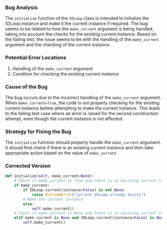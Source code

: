 ### Bug Analysis
The `initialize` function of the `IOLoop` class is intended to initialize the IOLoop instance and make it the current instance if required. The bug seems to be related to how the `make_current` argument is being handled, taking into account the checks for the existing current instance. Based on the failing test, the issue seems to be with the handling of the `make_current` argument and the checking of the current instance.

### Potential Error Locations
1. Handling of the `make_current` argument
2. Condition for checking the existing current instance

### Cause of the Bug
The bug occurs due to the incorrect handling of the `make_current` argument. When `make_current=True`, the code is not properly checking for the existing current instance before attempting to make the current instance. This leads to the failing test case where an error is raised for the second construction attempt, even though the current instance is not affected.

### Strategy for Fixing the Bug
The `initialize` function should properly handle the `make_current` argument. It should first check if there is an existing current instance and then take appropriate action based on the value of `make_current`.

### Corrected Version
```python
def initialize(self, make_current=None):
    # Check if make_current is True and there is no existing current instance
    if make_current:
        if IOLoop.current(instance=False) is not None:
            raise RuntimeError("current IOLoop already exists")
        # Make the current instance
        else:
            self.make_current()
    # Check if make_current is None and there is no existing current instance
    elif make_current is None and IOLoop.current(instance=False) is None:
        self.make_current()
```